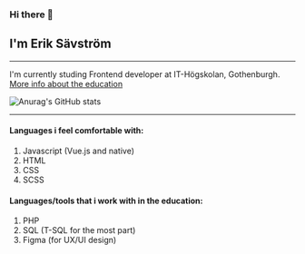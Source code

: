 ### Hi there 👋
## I'm Erik Sävström
---
I'm currently studing Frontend developer at IT-Högskolan, Gothenburgh.
[More info about the education](https://www.iths.se/courses/frontend/)


![Anurag's GitHub stats](https://github-readme-stats.vercel.app/api?username=JerkaSav&show_icons=true&theme=radical)

---
#### Languages i feel comfortable with:
1. Javascript (Vue.js and native)
2. HTML
3. CSS
4. SCSS

#### Languages/tools that i work with in the education:
1. PHP
2. SQL (T-SQL for the most part)
3. Figma (for UX/UI design)
